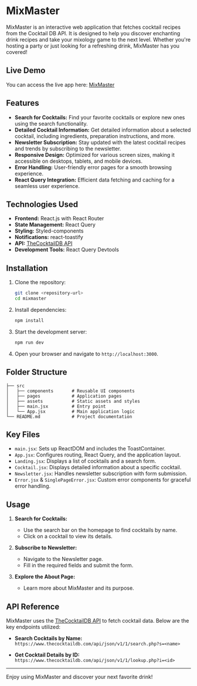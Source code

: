 # MixMaster

MixMaster is an interactive web application that fetches cocktail recipes from the Cocktail DB API. It is designed to help you discover enchanting drink recipes and take your mixology game to the next level. Whether you're hosting a party or just looking for a refreshing drink, MixMaster has you covered!

## Live Demo

You can access the live app here: [MixMaster](https://contentfu1-cms-app.netlify.app/)

## Features

- **Search for Cocktails:** Find your favorite cocktails or explore new ones using the search functionality.
- **Detailed Cocktail Information:** Get detailed information about a selected cocktail, including ingredients, preparation instructions, and more.
- **Newsletter Subscription:** Stay updated with the latest cocktail recipes and trends by subscribing to the newsletter.
- **Responsive Design:** Optimized for various screen sizes, making it accessible on desktops, tablets, and mobile devices.
- **Error Handling:** User-friendly error pages for a smooth browsing experience.
- **React Query Integration:** Efficient data fetching and caching for a seamless user experience.

## Technologies Used

- **Frontend:** React.js with React Router
- **State Management:** React Query
- **Styling:** Styled-components
- **Notifications:** react-toastify
- **API:** [TheCocktailDB API](https://www.thecocktaildb.com/)
- **Development Tools:** React Query Devtools

## Installation

1. Clone the repository:

   ```bash
   git clone <repository-url>
   cd mixmaster
   ```

2. Install dependencies:

   ```bash
   npm install
   ```

3. Start the development server:

   ```bash
   npm run dev
   ```

4. Open your browser and navigate to `http://localhost:3000`.

## Folder Structure

```
├── src
│   ├── components       # Reusable UI components
│   ├── pages            # Application pages
│   ├── assets           # Static assets and styles
│   ├── main.jsx         # Entry point
│   └── App.jsx          # Main application logic
└── README.md            # Project documentation
```

## Key Files

- `main.jsx`: Sets up ReactDOM and includes the ToastContainer.
- `App.jsx`: Configures routing, React Query, and the application layout.
- `Landing.jsx`: Displays a list of cocktails and a search form.
- `Cocktail.jsx`: Displays detailed information about a specific cocktail.
- `Newsletter.jsx`: Handles newsletter subscription with form submission.
- `Error.jsx` & `SinglePageError.jsx`: Custom error components for graceful error handling.

## Usage

1. **Search for Cocktails:**

   - Use the search bar on the homepage to find cocktails by name.
   - Click on a cocktail to view its details.

2. **Subscribe to Newsletter:**

   - Navigate to the Newsletter page.
   - Fill in the required fields and submit the form.

3. **Explore the About Page:**
   - Learn more about MixMaster and its purpose.

## API Reference

MixMaster uses the [TheCocktailDB API](https://www.thecocktaildb.com/) to fetch cocktail data. Below are the key endpoints utilized:

- **Search Cocktails by Name:**
  `https://www.thecocktaildb.com/api/json/v1/1/search.php?s=<name>`

- **Get Cocktail Details by ID:**
  `https://www.thecocktaildb.com/api/json/v1/1/lookup.php?i=<id>`

---

Enjoy using MixMaster and discover your next favorite drink!
